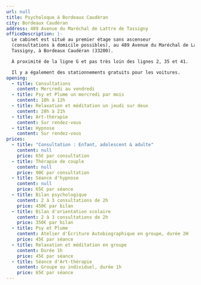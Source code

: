 ```yaml
---
url: null
title: Psycholoque à Bordeaux Caudéran
city: Bordeaux Caudéran
address: 489 Avenue du Maréchal de Lattre de Tassigny
officeDescription: |-
  Le cabinet est situé au premier étage sans ascenseur
  (consultations à domicile possibles), au 489 Avenue du Maréchal de Lattre de
  Tassigny, à Bordeaux Caudéran (33200).

  À proximité de la ligne G et pas très loin des lignes 2, 35 et 41.

  Il y a également des stationnements gratuits pour les voitures.
opening:
  - title: Consultations
    content: Mercredi au vendredi
  - title: Psy et Plume un mercredi par mois
    content: 10h à 12h
  - title: Relaxation et méditation un jeudi sur deux
    content: 20h à 21h
  - title: Art-thérapie
    content: Sur rendez-vous
  - title: Hypnose
    content: Sur rendez-vous
prices:
  - title: "Consultation : Enfant, adolescent & adulte"
    content: null
    price: 65€ par consultation
  - title: Thérapie de couple
    content: null
    price: 90€ par consultation
  - title: Séance d'hypnose
    content: null
    price: 65€ par séance
  - title: Bilan psychologique
    content: 2 à 3 consultations de 2h
    price: 450€ par bilan
  - title: Bilan d'orientation scolaire
    content: 2 à 3 consultations de 2h
    price: 350€ par bilan
  - title: Psy et Plume
    content: Atelier d'Écriture Autobiographique en groupe, durée 2H
    price: 45€ par séance
  - title: Relaxation et méditation en groupe
    content: Durée 1h
    price: 45€ par séance
  - title: Séance d'Art-thérapie
    content: Groupe ou individuel, durée 1h
    price: 65€ par séance
---
```

